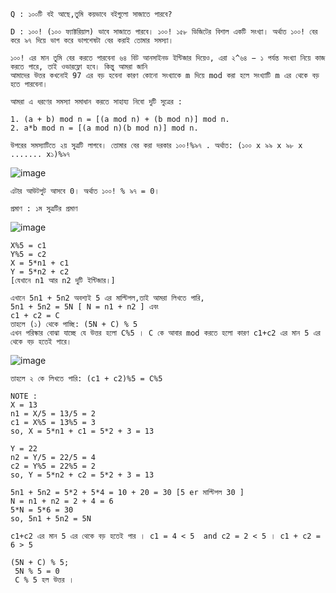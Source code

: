 ```
Q : ১০০টি বই আছে,তুমি কয়ভাবে বইগুলো সাজাতে পারবে?
```
```
D : ১০০! (১০০ ফ্যাক্টরিয়াল) ভাবে সাজাতে পারবে। ১০০! ১৫৮ ডিজিটের বিশাল একটি সংখ্যা। অর্থাত ১০০! বের করে ৯৭ দিয়ে ভাগ করে ভাগশেষটা বের করাই তোমার সমস্যা।

১০০! এর মান তুমি বের করতে পারবেনা ৬৪ বিট আনসাইনড ইন্টিজার দিয়েও, এরা ২^৬৪ − ১ পর্যন্ত সংখ্যা নিয়ে কাজ করতে পারে, তাই ওভারফ্লো হবে। কিন্তু আমরা জানি 
আমাদের উত্তর কখনোই 97 এর বড় হবেনা কারণ কোনো সংখ্যাকে m দিয়ে mod করা হলে সংখ্যাটি m এর থেকে বড় হতে পারবেনা।

```
```
আমরা এ ধরণের সমস্যা সমাধান করতে সাহায্য নিবো দুটি সুত্রের :

1. (a + b) mod n = [(a mod n) + (b mod n)] mod n.
2. a*b mod n = [(a mod n)(b mod n)] mod n.

উপরের সমস্যাটিতে ২য় সুত্রটি লাগবে। তোমার বের করা দরকার ১০০!%৯৭ . অর্থাত: (১০০ x ৯৯ x ৯৮ x ....... x১)%৯৭
```
![image](https://user-images.githubusercontent.com/59710234/154542850-d568da5e-0954-40a8-a58b-e17465e507ac.png)
```
এটার আউটপুট আসবে 0। অর্থাত ১০০! % ৯৭ = 0।
```
```
প্রমাণ : ১ম সুত্রটির প্রমাণ
```
![image](https://user-images.githubusercontent.com/59710234/154542900-1653aeee-d9d1-4843-b57f-83844c1ac1b1.png)

```
X%5 = c1
Y%5 = c2
X = 5*n1 + c1
Y = 5*n2 + c2
[যেখানে n1 আর n2 দুটি ইন্টিজার।]

এখানে 5n1 + 5n2 অবশ্যই 5 এর মাল্টিপল,তাই আমরা লিখতে পারি,
5n1 + 5n2 = 5N [ N = n1 + n2 ] এবং
c1 + c2 = C
তাহলে (১) থেকে পাচ্ছি: (5N + C) % 5
এখন পরিস্কার বোঝা যাচ্ছে যে উত্তর হলো C%5 । C কে আবার mod করতে হলো কারণ c1+c2 এর মান 5 এর থেকে বড় হতেই পারে।
```
![image](https://user-images.githubusercontent.com/59710234/154545620-482ea93e-34d1-4e02-aabc-a4403eb63b9c.png)
```
তাহলে ২ কে লিখতে পারি: (c1 + c2)%5 = C%5
```
```
NOTE :
X = 13
n1 = X/5 = 13/5 = 2
c1 = X%5 = 13%5 = 3
so, X = 5*n1 + c1 = 5*2 + 3 = 13

Y = 22
n2 = Y/5 = 22/5 = 4
c2 = Y%5 = 22%5 = 2
so, Y = 5*n2 + c2 = 5*2 + 3 = 13

5n1 + 5n2 = 5*2 + 5*4 = 10 + 20 = 30 [5 er মাল্টিপল 30 ]
N = n1 + n2 = 2 + 4 = 6
5*N = 5*6 = 30
so, 5n1 + 5n2 = 5N

c1+c2 এর মান 5 এর থেকে বড় হতেই পার । c1 = 4 < 5  and c2 = 2 < 5 । c1 + c2 = 6 > 5

(5N + C) % 5;
 5N % 5 = 0
 C % 5 হল উত্তর ।
```

